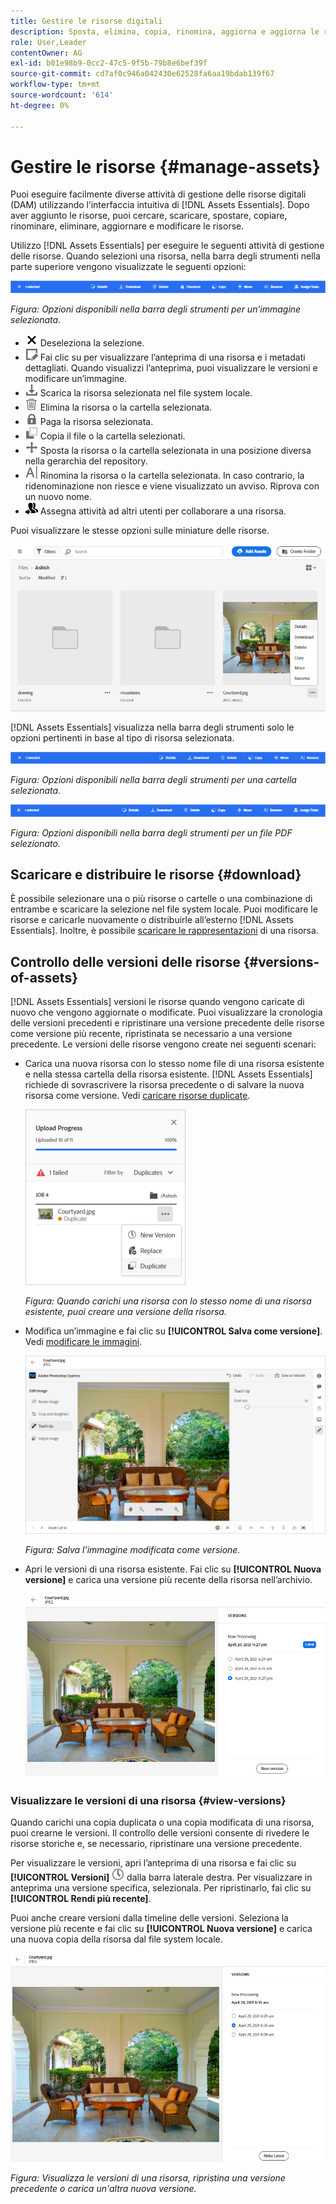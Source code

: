 ```yaml
---
title: Gestire le risorse digitali
description: Sposta, elimina, copia, rinomina, aggiorna e aggiorna le risorse in [!DNL Assets Essentials].
role: User,Leader
contentOwner: AG
exl-id: b01e98b9-0cc2-47c5-9f5b-79b8e6bef39f
source-git-commit: cd7af0c946a042430e62528fa6aa19bdab139f67
workflow-type: tm+mt
source-wordcount: '614'
ht-degree: 0%

---
```


# Gestire le risorse {#manage-assets}

Puoi eseguire facilmente diverse attività di gestione delle risorse digitali (DAM) utilizzando l’interfaccia intuitiva di [!DNL Assets Essentials]. Dopo aver aggiunto le risorse, puoi cercare, scaricare, spostare, copiare, rinominare, eliminare, aggiornare e modificare le risorse.

Utilizzo [!DNL Assets Essentials] per eseguire le seguenti attività di gestione delle risorse. Quando selezioni una risorsa, nella barra degli strumenti nella parte superiore vengono visualizzate le seguenti opzioni:

![Opzioni della barra degli strumenti quando si seleziona una risorsa](assets/toolbar-image-selected.png)

*Figura: Opzioni disponibili nella barra degli strumenti per un’immagine selezionata.*

* ![icona deseleziona](assets/do-not-localize/close-icon.png) Deseleziona la selezione.
* ![icona dettagli](assets/do-not-localize/edit-in-icon.png) Fai clic su per visualizzare l’anteprima di una risorsa e i metadati dettagliati. Quando visualizzi l’anteprima, puoi visualizzare le versioni e modificare un’immagine.
* ![icona di download](assets/do-not-localize/download-icon.png) Scarica la risorsa selezionata nel file system locale.
* ![icona Elimina](assets/do-not-localize/delete-icon.png) Elimina la risorsa o la cartella selezionata.
* ![icona di pagamento](assets/do-not-localize/checkout-icon.png) Paga la risorsa selezionata.
* ![icona copia](assets/do-not-localize/copy-icon.png) Copia il file o la cartella selezionati.
* ![icona Sposta](assets/do-not-localize/move-icon.png) Sposta la risorsa o la cartella selezionata in una posizione diversa nella gerarchia del repository.
* ![icona rinomina](assets/do-not-localize/rename-icon.png) Rinomina la risorsa o la cartella selezionata. In caso contrario, la ridenominazione non riesce e viene visualizzato un avviso. Riprova con un nuovo nome.
* ![icona assegna attività](assets/do-not-localize/review-delegate-icon.png) Assegna attività ad altri utenti per collaborare a una risorsa.

Puoi visualizzare le stesse opzioni sulle miniature delle risorse.

![Opzioni sulla miniatura della risorsa per gestire una risorsa](assets/options-on-thumbnail.png)

[!DNL Assets Essentials] visualizza nella barra degli strumenti solo le opzioni pertinenti in base al tipo di risorsa selezionata.

![Opzioni della barra degli strumenti quando si seleziona una risorsa](assets/toolbar-folder-selected.png)

*Figura: Opzioni disponibili nella barra degli strumenti per una cartella selezionata.*

![Opzioni della barra degli strumenti quando si seleziona una risorsa](assets/toolbar-pdf-selected.png)

*Figura: Opzioni disponibili nella barra degli strumenti per un file PDF selezionato.*

## Scaricare e distribuire le risorse {#download}

È possibile selezionare una o più risorse o cartelle o una combinazione di entrambe e scaricare la selezione nel file system locale. Puoi modificare le risorse e caricarle nuovamente o distribuirle all’esterno [!DNL Assets Essentials]. Inoltre, è possibile [scaricare le rappresentazioni](/help/add-delete.md#renditions) di una risorsa.

## Controllo delle versioni delle risorse {#versions-of-assets}

<!-- 
TBD: query for engineering: How many versions are maintained. What happens when we reach that limit? Are old versions automatically removed? -->

[!DNL Assets Essentials] versioni le risorse quando vengono caricate di nuovo che vengono aggiornate o modificate. Puoi visualizzare la cronologia delle versioni precedenti e ripristinare una versione precedente delle risorse come versione più recente, ripristinata se necessario a una versione precedente. Le versioni delle risorse vengono create nei seguenti scenari:

* Carica una nuova risorsa con lo stesso nome file di una risorsa esistente e nella stessa cartella della risorsa esistente. [!DNL Assets Essentials] richiede di sovrascrivere la risorsa precedente o di salvare la nuova risorsa come versione. Vedi [caricare risorse duplicate](/help/add-delete.md#resolve-upload-fails).

   ![Crea versioni durante il caricamento](assets/uploads-manage-duplicates.png)

   *Figura: Quando carichi una risorsa con lo stesso nome di una risorsa esistente, puoi creare una versione della risorsa.*

* Modifica un’immagine e fai clic su **[!UICONTROL Salva come versione]**. Vedi [modificare le immagini](/help/edit-images.md).

   ![Salvare l’immagine modificata come versione](assets/edit-image2.png)

   *Figura: Salva l’immagine modificata come versione.*

* Apri le versioni di una risorsa esistente. Fai clic su **[!UICONTROL Nuova versione]** e carica una versione più recente della risorsa nell’archivio.

   ![Opzione per caricare una nuova versione di una risorsa dalla cronologia delle versioni](assets/view-asset-versions2.png)

### Visualizzare le versioni di una risorsa {#view-versions}

Quando carichi una copia duplicata o una copia modificata di una risorsa, puoi crearne le versioni. Il controllo delle versioni consente di rivedere le risorse storiche e, se necessario, ripristinare una versione precedente.

Per visualizzare le versioni, apri l’anteprima di una risorsa e fai clic su **[!UICONTROL Versioni]** ![Icona Versioni](assets/do-not-localize/versions-clock-icon.png) dalla barra laterale destra. Per visualizzare in anteprima una versione specifica, selezionala. Per ripristinarlo, fai clic su **[!UICONTROL Rendi più recente]**.

Puoi anche creare versioni dalla timeline delle versioni. Seleziona la versione più recente e fai clic su **[!UICONTROL Nuova versione]** e carica una nuova copia della risorsa dal file system locale.

![Visualizzare le versioni di una risorsa](assets/view-asset-versions1.png)

*Figura: Visualizza le versioni di una risorsa, ripristina una versione precedente o carica un&#39;altra nuova versione.*
